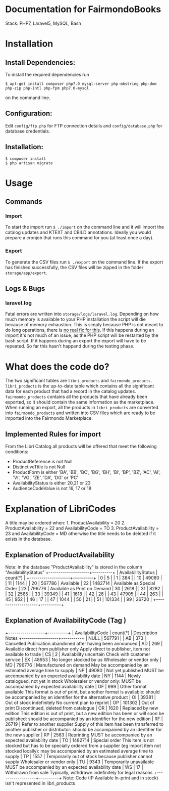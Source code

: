 Documentation for FairmondoBooks
==============================

Stack: PHP7, Laravel5, MySQL, Bash

# Installation

## Install Dependencies:
To install the required dependencies run

    $ apt-get install composer php7.0 mysql-server php-mbstring php-dom php-zip php-intl php-fpm php7.0-mysql

on the command line.

## Configuration:
Edit `config/ftp.php` for FTP connection details and `config/database.php` for database credentials.


## Installation:
    $ composer install
    $ php artisan migrate

# Usage
## Commands
### Import
To start the import run `$ ./import` on the command line and it will import the catalog updates and KTEXT and CBILD annotations. Ideally you would prepare a cronjob that runs this command for you (at least once a day).

### Export
To generate the CSV files run `$ ./export` on the command line.
If the export has finished successfully, the CSV files will be zipped in the folder `storage/app/export`.

## Logs & Bugs
### laravel.log
Fatal errors are written into `storage/logs/laravel.log`. Depending on how much memory is available to your PHP installation the script will die because of memory exhaustion. This is simply because PHP is not meant to do long operations, there is [no real fix for this](https://software-gunslinger.tumblr.com/post/47131406821/php-is-meant-to-die). If this happens during an import it's not much of an issue, as the PHP script will be restarted by the bash script. If it happens during an export the export will have to be repeated. So far this hasn't happend during the testing phase.


# What does the code do?

The two significant tables are `libri_products` and `fairmondo_products`. `libri_products` is the up-to-date table which contains all the significant data for each product that had a record in the catalog updates. `fairmondo_products` contains all the products that have already been exported, so it should contain the same information as the marketplace. When running an export, all the products in `libri_products` are converted into `fairmondo_products` and written into CSV files which are ready to be imported into the Fairmondo Marketplace.

## Implemented Rules for import

From the Libri Catalog all products will be offered that meet the following conditions:

* ProductReference is not Null
* DistinctiveTitle is not Null
* ProductForm is either 'BA', 'BB', 'BC', 'BG', 'BH', 'BI', 'BP', 'BZ', 'AC', 'AI', 'VI', 'VO', 'ZE', 'DA', 'DG' or 'PC'
* AvailabilityStatus is either 20,21 or 23
* AudienceCodeValue is not 16, 17 or 18

# Explanation of LibriCodes

A title may be ordered when:
    1. ProductAvailability = 20
    2. ProductAvailability = 22 and AvailabilityCode = TO
    3. ProductAvailability = 23 and AvailabilityCode = MD
otherwise the title needs to be deleted if it exists in the database.



## Explanation of ProductAvailability

Note: in the database "ProductAvailability" is stored in the column "AvailabilityStatus"
+--------------------+----------+
| AvailabilityStatus | count(*) |
+--------------------+----------+
| 0                  |        5 |
| 1                  |      384 |
| 10                 |    49080 |
| 11                 |     1144 |
| 20                 |   567786 |   Available
| 22                 |  1482714 |   Available as Special Order
| 23                 |   796776 |   Available as Print on Demand
| 30                 |     2618 |
| 31                 |     8282 |
| 32                 |     2565 |
| 33                 |    39349 |
| 41                 |     1618 |
| 42                 |       26 |
| 43                 |    47905 |
| 44                 |      263 |
| 45                 |      952 |
| 46                 |       17 |
| 47                 |     1044 |
| 50                 |       21 |
| 51                 |   101334 |
| 99                 |    26720 |
+--------------------+----------+



## Explanation of AvailabilityCode (Tag <j141>)
+------------------+----------+
| AvailabilityCode | count(*) | Description                             Notes
+------------------+----------+
| NULL             |   567791 | 
| AB               |      373 | Cancelled 	                            Publication abandoned after having been announced
| AD               |      269 | Available direct from publisher only 	Apply direct to publisher, item not available to trade
| CS               |        2 | Availability uncertain 	                Check with customer service
| EX               |    48953 | No longer stocked by us 	            Wholesaler or vendor only
| MD               |   796776 | Manufactured on demand 	                May be accompanied by an estimated average time to supply
| NP               |    49080 | Not yet published 	                    MUST be accompanied by an expected availability date
| NY               |     1144 | Newly catalogued, not yet in stock 	    Wholesaler or vendor only: MUST be accompanied by expected availability date
| OF               |      999 | Other format available 	                This format is out of print, but another format is available: should be accompanied by an identifier for the alternative product
| OI               |    39381 | Out of stock indefinitely 	            No current plan to reprint
| OP               |   101302 | Out of print 	                        Discontinued, deleted from catalogue
| OR               |     1620 | Replaced by new edition 	            This edition is out of print, but a new edition has been or will soon be published: should be accompanied by an identifier for the new edition
| RF               |    26719 | Refer to another supplier 	            Supply of this item has been transferred to another publisher or distributor: should be accompanied by an identifier for the new supplier
| RP               |     2563 | Reprinting 	                            MUST be accompanied by an expected availability date
| TO               |  1482714 | Special order 	                        This item is not stocked but has to be specially ordered from a supplier (eg import item not stocked locally): may be accompanied by an estimated average time to supply
| TP               |     1557 | Temporarily out of stock because publisher cannot supply 	Wholesaler or vendor only
| TU               |     9343 | Temporarily unavailable 	            MUST be accompanied by an expected availability date
| WS               |       17 | Withdrawn from sale 	                Typically, withdrawn indefinitely for legal reasons
+------------------+----------+
Note: Code (IP 	Available 	In-print and in stock) isn't represented in libri_products



